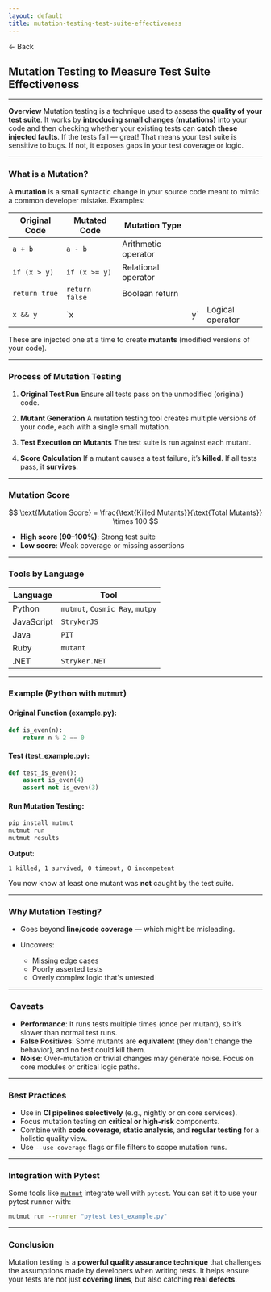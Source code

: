 ```yaml
---
layout: default
title: mutation-testing-test-suite-effectiveness
---
```


<a href="https://anish7610.github.io/technical-writeups" style="text-decoration: none;">← Back</a>


## Mutation Testing to Measure Test Suite Effectiveness

---

**Overview**
Mutation testing is a technique used to assess the **quality of your test suite**. It works by **introducing small changes (mutations)** into your code and then checking whether your existing tests can **catch these injected faults**. If the tests fail — great! That means your test suite is sensitive to bugs. If not, it exposes gaps in your test coverage or logic.

---

###  What is a Mutation?

A **mutation** is a small syntactic change in your source code meant to mimic a common developer mistake. Examples:

| Original Code | Mutated Code   | Mutation Type       |     |                  |
| ------------- | -------------- | ------------------- | --- | ---------------- |
| `a + b`       | `a - b`        | Arithmetic operator |     |                  |
| `if (x > y)`  | `if (x >= y)`  | Relational operator |     |                  |
| `return true` | `return false` | Boolean return      |     |                  |
| `x && y`      | \`x            |                     | y\` | Logical operator |

These are injected one at a time to create **mutants** (modified versions of your code).

---

###  Process of Mutation Testing

1. **Original Test Run**
   Ensure all tests pass on the unmodified (original) code.

2. **Mutant Generation**
   A mutation testing tool creates multiple versions of your code, each with a single small mutation.

3. **Test Execution on Mutants**
   The test suite is run against each mutant.

4. **Score Calculation**
   If a mutant causes a test failure, it’s **killed**. If all tests pass, it **survives**.

---

###  Mutation Score

$$
\text{Mutation Score} = \frac{\text{Killed Mutants}}{\text{Total Mutants}} \times 100
$$

* **High score (90–100%)**: Strong test suite
* **Low score**: Weak coverage or missing assertions

---

###  Tools by Language

| Language   | Tool                            |
| ---------- | ------------------------------- |
| Python     | `mutmut`, `Cosmic Ray`, `mutpy` |
| JavaScript | `StrykerJS`                     |
| Java       | `PIT`                           |
| Ruby       | `mutant`                        |
| .NET       | `Stryker.NET`                   |

---

###  Example (Python with `mutmut`)

#### Original Function (example.py):

```python
def is_even(n):
    return n % 2 == 0
```

#### Test (test\_example.py):

```python
def test_is_even():
    assert is_even(4)
    assert not is_even(3)
```

#### Run Mutation Testing:

```bash
pip install mutmut
mutmut run
mutmut results
```

**Output**:

```
1 killed, 1 survived, 0 timeout, 0 incompetent
```

You now know at least one mutant was **not** caught by the test suite.

---

###  Why Mutation Testing?

* Goes beyond **line/code coverage** — which might be misleading.
* Uncovers:

  * Missing edge cases
  * Poorly asserted tests
  * Overly complex logic that's untested

---

### ️ Caveats

* **Performance**: It runs tests multiple times (once per mutant), so it’s slower than normal test runs.
* **False Positives**: Some mutants are **equivalent** (they don't change the behavior), and no test could kill them.
* **Noise**: Over-mutation or trivial changes may generate noise. Focus on core modules or critical logic paths.

---

###  Best Practices

* Use in **CI pipelines selectively** (e.g., nightly or on core services).
* Focus mutation testing on **critical or high-risk** components.
* Combine with **code coverage**, **static analysis**, and **regular testing** for a holistic quality view.
* Use `--use-coverage` flags or file filters to scope mutation runs.

---

###  Integration with Pytest

Some tools like [`mutmut`](https://github.com/boxed/mutmut) integrate well with `pytest`. You can set it to use your pytest runner with:

```bash
mutmut run --runner "pytest test_example.py"
```

---

### Conclusion

Mutation testing is a **powerful quality assurance technique** that challenges the assumptions made by developers when writing tests. It helps ensure your tests are not just **covering lines**, but also catching **real defects**.
